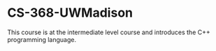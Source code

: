 # CS-368-UWMadison
This course is at the intermediate level course and introduces the C++ programming language.
